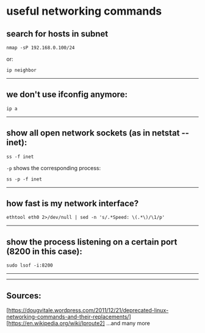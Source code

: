 # useful networking commands

## search for hosts in subnet
```
nmap -sP 192.168.0.100/24
```

or:

```
ip neighbor
```

-------------------------------------------------------------

## we don't use ifconfig anymore:

```
ip a
```

-------------------------------------------------------------

## show all open network sockets (as in netstat --inet):

```
ss -f inet
```

`-p` shows the corresponding process:

```
ss -p -f inet
```

-------------------------------------------------------------

## how fast is my network interface?

```
ethtool eth0 2>/dev/null | sed -n 's/.*Speed: \(.*\)/\1/p'
```

-------------------------------------------------------------

## show the process listening on a certain port (8200 in this case):

```
sudo lsof -i:8200
```

-------------------------------------------------------------


-------------------------------------------------------------
## Sources:

[https://dougvitale.wordpress.com/2011/12/21/deprecated-linux-networking-commands-and-their-replacements/]
[https://en.wikipedia.org/wiki/Iproute2]
...and many more
